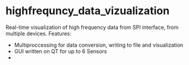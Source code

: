 # highfrequncy_data_vizualization
Real-time visualization of high frequency data from SPI interface, from multiple devices.
Features:
- Multiproccessing for data conversion, writing to file and visualization
- GUI written on QT for up to 6 Sensors
- 
